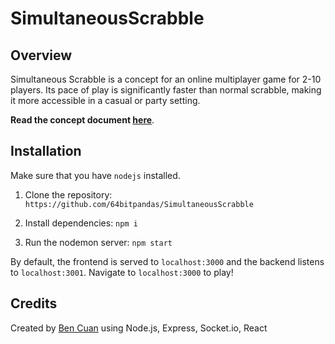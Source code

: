 # SimultaneousScrabble

## Overview
Simultaneous Scrabble is a concept for an online multiplayer game for 2-10 players. Its pace of play is significantly faster than normal scrabble, making it more accessible in a casual or party setting.

**Read the concept document [here](https://notes.bencuan.me/Simultaneous-Scrabble-e70060f6d6954efe9b7cdcd962b05bd4)**.

## Installation

Make sure that you have `nodejs` installed.

1. Clone the repository: `https://github.com/64bitpandas/SimultaneousScrabble`

2. Install dependencies: `npm i`

3. Run the nodemon server: `npm start`

By default, the frontend is served to `localhost:3000` and the backend listens to `localhost:3001`. Navigate to `localhost:3000` to play!

## Credits

Created by [Ben Cuan](https://bencuan.me) using Node.js, Express, Socket.io, React
